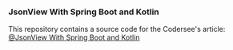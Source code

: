 ### JsonView With Spring Boot and Kotlin
This repository contains a source code for the Codersee's article: [@JsonView With Spring Boot and Kotlin](https://codersee.com/jsonview-with-spring-boot-and-kotlin/)
